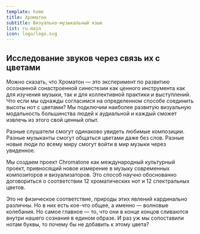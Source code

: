 ```yaml
---
template: home
title: Хроматон
subtitle: Визуально-музыкальный язык
list: ru-main
icon: logo/logo.svg
---
```


## Исследование звуков через связь их с цветами

Можно сказать, что Хроматон — это эксперимент по развитию осознанной сонастроенной синестезии как ценного инструмента как для изучения музыки, так и для коллективной практики и выступлений. Что если мы однажды согласимся на определенном способе соединить высоты нот с цветами? Мы подключим наиболее развитую визуальную модальность большинства людей к аудиальной и каждый сможет извлечь из этого свой ценный опыт.

Разные слушатели смогут одинаково увидеть любимые композиции. Разные музыканты смогут общаться цветами даже без слов. Разные новые люди по всему миру смогут войти в мир музыки через увиденное.


Мы создаем проект Chromatone как международный культурный проект, привносящий новое измерение в музыку современных композиторов и визуализаторов. Это способ научно обоснованно договориться о соответствии 12 хроматических нот и 12 спектральных цветов.

Это не физическое соответствие, природы этих явлений кардинально различны. Но в них есть кое-что общее, а именно — волновые колебания. Но самое главное — то, что они в конце концов сливаются внутри нашего сознания в едином образе. И раз уж мы сопоставили нотам буквы, то почему бы не добавить к этому цвета?
